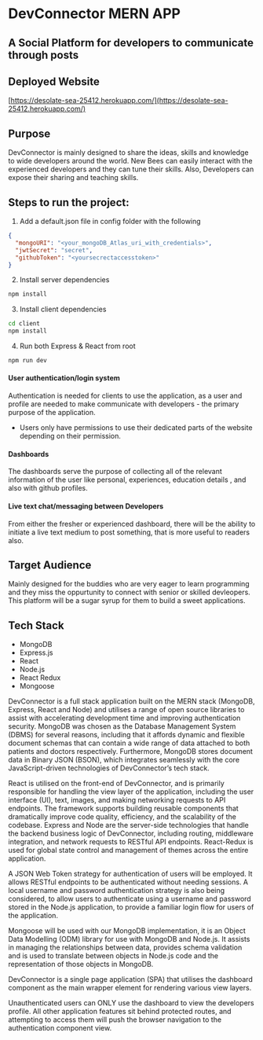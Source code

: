 # DevConnector MERN APP

## A Social Platform for developers to communicate through posts

## Deployed Website

[https://desolate-sea-25412.herokuapp.com/](https://desolate-sea-25412.herokuapp.com/)


## Purpose
<p> DevConnector is mainly designed to share the ideas, skills and knowledge to wide developers around the world. New Bees can easily interact with the experienced developers and they can tune their skills. Also, Developers can expose their sharing and teaching skills.</p>

## Steps to run the project:

1. Add a default.json file in config folder with the following
```json
{
  "mongoURI": "<your_mongoDB_Atlas_uri_with_credentials>",
  "jwtSecret": "secret",
  "githubToken": "<yoursecrectaccesstoken>"
}
```
2. Install server dependencies

```bash
npm install
```
3. Install client dependencies

```bash
cd client
npm install
```
4. Run both Express & React from root

```bash
npm run dev
```
#### User authentication/login system

Authentication is needed for clients to use the application, as a user and profile are needed to make communicate with developers - the primary purpose of the application. 

- Users only have permissions to use their dedicated parts of the website depending on their permission.

#### Dashboards

The dashboards serve the purpose of collecting all of the relevant information of the user like personal, experiences, education details , and also with github profiles.

#### Live text chat/messaging between Developers

From either the fresher or experienced dashboard, there will be the ability to initiate a live text medium to post something, that is more useful to readers also.

## Target Audience

Mainly designed for the buddies who are very eager to learn programming and they miss the oppurtunity to connect with senior or skilled devleopers. This platform will be a sugar syrup for them to build a sweet applications.

## Tech Stack

- MongoDB
- Express.js
- React
- Node.js
- React Redux
- Mongoose


DevConnector is a full stack application built on the MERN stack (MongoDB, Express, React and Node) and utilises a range of open source libraries to assist with accelerating development time and improving authentication security. MongoDB was chosen as the Database Management System (DBMS) for several reasons, including that it affords dynamic and flexible document schemas that can contain a wide range of data attached to both patients and doctors respectively. Furthermore, MongoDB stores document data in Binary JSON (BSON), which integrates seamlessly with the core JavaScript-driven technologies of DevConnector’s tech stack.

React is utilised on the front-end of DevConnector, and is primarily responsible for handling the view layer of the application, including the user interface (UI), text, images, and making networking requests to API endpoints. The framework supports building reusable components that dramatically improve code quality, efficiency, and the scalability of the codebase. Express and Node are the server-side technologies that handle the backend business logic of DevConnector, including routing, middleware integration, and network requests to RESTful API endpoints. React-Redux is used for global state control and management of themes across the entire application.

A JSON Web Token strategy for authentication of users will be employed. It allows RESTful endpoints to be authenticated without needing sessions. A local username and password authentication strategy is also being considered, to allow users to authenticate using a username and password stored in the Node.js application, to provide a familiar login flow for users of the application. 

Mongoose will be used with our MongoDB implementation, it is an Object Data Modelling (ODM) library for use with MongoDB and Node.js. It assists in managing the relationships between data, provides schema validation and is used to translate between objects in Node.js code and the representation of those objects in MongoDB.


DevConnector is a single page application (SPA) that utilises the dashboard component as the main wrapper element for rendering various view layers.

Unauthenticated users can ONLY use the dashboard to view the developers profile. All other application features sit behind protected routes, and attempting to access them will push the browser navigation to the authentication component view.
